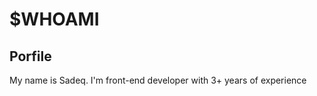 <h1> $WHOAMI </h1>

<h2> Porfile </h2>
<p> My name is Sadeq. I'm front-end developer with 3+ years of experience </p>
